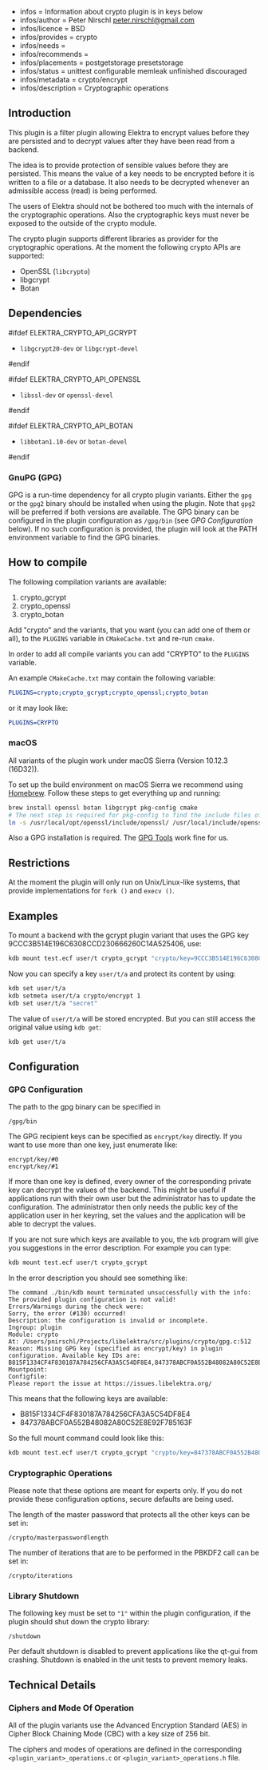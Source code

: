 - infos = Information about crypto plugin is in keys below
- infos/author = Peter Nirschl <peter.nirschl@gmail.com>
- infos/licence = BSD
- infos/provides = crypto
- infos/needs =
- infos/recommends =
- infos/placements = postgetstorage presetstorage
- infos/status = unittest configurable memleak unfinished discouraged
- infos/metadata = crypto/encrypt
- infos/description = Cryptographic operations

## Introduction

This plugin is a filter plugin allowing Elektra to encrypt values before they are
persisted and to decrypt values after they have been read from a backend.

The idea is to provide protection of sensible values before they are persisted.
This means the value of a key needs to be encrypted before it is written to a file or a database.
It also needs to be decrypted whenever an admissible access (read) is being performed.

The users of Elektra should not be bothered too much with the internals of the cryptographic operations.
Also the cryptographic keys must never be exposed to the outside of the crypto module.

The crypto plugin supports different libraries as provider for the cryptographic operations.
At the moment the following crypto APIs are supported:

- OpenSSL (`libcrypto`)
- libgcrypt
- Botan

## Dependencies

#ifdef ELEKTRA_CRYPTO_API_GCRYPT

- `libgcrypt20-dev` or `libgcrypt-devel`

#endif

#ifdef ELEKTRA_CRYPTO_API_OPENSSL

- `libssl-dev` or `openssl-devel`

#endif

#ifdef ELEKTRA_CRYPTO_API_BOTAN

- `libbotan1.10-dev` or `botan-devel`

#endif

### GnuPG (GPG)

GPG is a run-time dependency for all crypto plugin variants.
Either the `gpg` or the `gpg2` binary should be installed when using the plugin.
Note that `gpg2` will be preferred if both versions are available.
The GPG binary can be configured in the plugin configuration as `/gpg/bin` (see _GPG Configuration_ below).
If no such configuration is provided, the plugin will look at the PATH environment variable to find the GPG binaries.

## How to compile

The following compilation variants are available:

1. crypto_gcrypt
2. crypto_openssl
3. crypto_botan

Add "crypto" and the variants, that you want (you can add one of them or all), to the `PLUGINS` variable in `CMakeCache.txt` and re-run `cmake`.

In order to add all compile variants you can add "CRYPTO" to the `PLUGINS` variable.

An example `CMakeCache.txt` may contain the following variable:

```cmake
PLUGINS=crypto;crypto_gcrypt;crypto_openssl;crypto_botan
```

or it may look like:

```cmake
PLUGINS=CRYPTO
```

### macOS

All variants of the plugin work under macOS Sierra (Version 10.12.3 (16D32)).

To set up the build environment on macOS Sierra we recommend using [Homebrew](http://brew.sh/).
Follow these steps to get everything up and running:

```sh
brew install openssl botan libgcrypt pkg-config cmake
# The next step is required for pkg-config to find the include files of OpenSSL
ln -s /usr/local/opt/openssl/include/openssl/ /usr/local/include/openssl
```

Also a GPG installation is required. The [GPG Tools](https://gpgtools.org) work fine for us.

## Restrictions

At the moment the plugin will only run on Unix/Linux-like systems, that provide implementations for `fork ()` and `execv ()`.

## Examples

To mount a backend with the gcrypt plugin variant that uses the GPG key 9CCC3B514E196C6308CCD230666260C14A525406, use:

```sh
kdb mount test.ecf user/t crypto_gcrypt "crypto/key=9CCC3B514E196C6308CCD230666260C14A525406"
```

Now you can specify a key `user/t/a` and protect its content by using:

```sh
kdb set user/t/a
kdb setmeta user/t/a crypto/encrypt 1
kdb set user/t/a "secret"
```

The value of `user/t/a` will be stored encrypted.
But you can still access the original value using `kdb get`:

```sh
kdb get user/t/a
```

## Configuration

### GPG Configuration

The path to the gpg binary can be specified in

```
/gpg/bin
```

The GPG recipient keys can be specified as `encrypt/key` directly.
If you want to use more than one key, just enumerate like:

```
encrypt/key/#0
encrypt/key/#1
```

If more than one key is defined, every owner of the corresponding private key can decrypt the values of the backend.
This might be useful if applications run with their own user but the administrator has to update the configuration.
The administrator then only needs the public key of the application user in her keyring, set the values and the application will be able to decrypt the values.

If you are not sure which keys are available to you, the `kdb` program will give you suggestions in the error description.
For example you can type:

```sh
kdb mount test.ecf user/t crypto_gcrypt
```

In the error description you should see something like:

```
The command ./bin/kdb mount terminated unsuccessfully with the info:
The provided plugin configuration is not valid!
Errors/Warnings during the check were:
Sorry, the error (#130) occurred!
Description: the configuration is invalid or incomplete.
Ingroup: plugin
Module: crypto
At: /Users/pnirschl/Projects/libelektra/src/plugins/crypto/gpg.c:512
Reason: Missing GPG key (specified as encrypt/key) in plugin configuration. Available key IDs are: B815F1334CF4F830187A784256CFA3A5C54DF8E4,847378ABCF0A552B48082A80C52E8E92F785163F
Mountpoint:
Configfile:
Please report the issue at https://issues.libelektra.org/
```

This means that the following keys are available:

- B815F1334CF4F830187A784256CFA3A5C54DF8E4
- 847378ABCF0A552B48082A80C52E8E92F785163F

So the full mount command could look like this:

```sh
kdb mount test.ecf user/t crypto_gcrypt "crypto/key=847378ABCF0A552B48082A80C52E8E92F785163F"
```

### Cryptographic Operations

Please note that these options are meant for experts only.
If you do not provide these configuration options, secure defaults are being used.

The length of the master password that protects all the other keys can be set in:

```
/crypto/masterpasswordlength
```

The number of iterations that are to be performed in the PBKDF2 call can be set in:

```
/crypto/iterations
```

### Library Shutdown

The following key must be set to `"1"` within the plugin configuration,
if the plugin should shut down the crypto library:

```
/shutdown
```

Per default shutdown is disabled to prevent applications like the qt-gui from crashing.
Shutdown is enabled in the unit tests to prevent memory leaks.

## Technical Details

### Ciphers and Mode Of Operation

All of the plugin variants use the Advanced Encryption Standard (AES) in Cipher Block Chaining Mode (CBC) with a key size of 256 bit.

The ciphers and modes of operations are defined in the corresponding `<plugin_variant>_operations.c` or `<plugin_variant>_operations.h` file.
